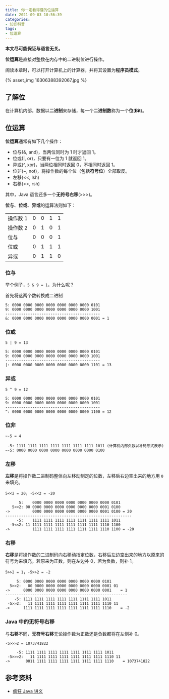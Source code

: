 ```yaml
---
title: 你一定看得懂的位运算
date: 2021-09-03 10:56:39
categories:
- 知识科普
tags:
- 位运算
---
```

**本文尽可能保证与语言无关。**

**位运算**是直接对整数在内存中的二进制位进行操作。

阅读本章时，可以打开计算机上的计算器，并将其设置为**程序员模式**。

{% asset_img 16306388392067.jpg %}

## 了解位

在计算机内部，数据以**二进制**来存储，每一个**二进制数**称为一个**位**(**Bit**)。

## 位运算

**位运算**通常有如下几个操作：

- 位与(&, and)，当两位同时为 1 时才返回 1。
- 位或(|, or)，只要有一位为 1 就返回 1。
- 异或(^, xor)，当两位相同时返回 0，不相同时返回 1。
- 位非(~, not)，将操作数的每个位（包括**符号位**）全部取反。
- 左移(<<, lsh)
- 右移(>>, rsh)

其中，Java 语言还多一个**无符号右移**(>>>)。

**位与**、**位或**、**异或**的运算法则如下：

|          |     |     |     |     |
| -------- | --- | --- | --- | --- |
| 操作数 1 | 0   | 0   | 1   | 1   |
| 操作数 2 | 0   | 1   | 0   | 1   |
| 位与     | 0   | 0   | 0   | 1   |
| 位或     | 0   | 1   | 1   | 1   |
| 异或     | 0   | 1   | 1   | 0   |

### 位与

举个例子，`5 & 9 = 1`，为什么呢？

首先将这两个数转换成二进制

```text
5: 0000 0000 0000 0000 0000 0000 0000 0101
9: 0000 0000 0000 0000 0000 0000 0000 1001
------------------------------------------
&: 0000 0000 0000 0000 0000 0000 0000 0001 = 1
```

### 位或

`5 | 9 = 13`

```text
5: 0000 0000 0000 0000 0000 0000 0000 0101
9: 0000 0000 0000 0000 0000 0000 0000 1001
------------------------------------------
|: 0000 0000 0000 0000 0000 0000 0000 1101 = 13
```

### 异或

`5 ^ 9 = 12`

```text
5: 0000 0000 0000 0000 0000 0000 0000 0101
9: 0000 0000 0000 0000 0000 0000 0000 1001
------------------------------------------
^: 0000 0000 0000 0000 0000 0000 0000 1100 = 12
```

### 位非

`~-5 = 4`

```text
 -5: 1111 1111 1111 1111 1111 1111 1111 1011 (计算机内部负数以补码形式表示)
~-5: 0000 0000 0000 0000 0000 0000 0000 0100
```

### 左移

**左移**是将操作数二进制码整体向左移动制定的位数，左移后右边空出来的地方用 `0` 来填充。

`5<<2 = 20`，`-5<<2 = -20`

```text
      5:    0000 0000 0000 0000 0000 0000 0000 0101
   5<<2: 00 0000 0000 0000 0000 0000 0000 0001 0100
->          0000 0000 0000 0000 0000 0000 0001 0100 = 20
--------------------------------------------------------
     -5:    1111 1111 1111 1111 1111 1111 1111 1011
  -5<<2: 11 1111 1111 1111 1111 1111 1111 1110 1100
->          1111 1111 1111 1111 1111 1111 1110 1100 = -20
```

### 右移

**右移**是将操作数的二进制码向右移动指定位数，右移后左边空出来的地方以原来的符号为来填充。若原来为正数，则在左边补 0，若为负数，则补 1。

`5>>2 = 1`，`-5>>2 = -2`

```text
     5: 0000 0000 0000 0000 0000 0000 0000 0101
  5>>2:   00 0000 0000 0000 0000 0000 0000 0001 01
->      0000 0000 0000 0000 0000 0000 0000 0001    = 1
------------------------------------------------------
    -5: 1111 1111 1111 1111 1111 1111 1111 1011
 -5>>2:   11 1111 1111 1111 1111 1111 1111 1110 11
->      1111 1111 1111 1111 1111 1111 1111 1110    = -2
```

### Java 中的无符号右移

与**右移**不同，**无符号右移**无论操作数为正数还是负数都将在左侧补 0。

`-5>>>2 = 1073741822`

```text
     -5: 1111 1111 1111 1111 1111 1111 1111 1011
 -5>>>2:   11 1111 1111 1111 1111 1111 1111 1110 11
->       0011 1111 1111 1111 1111 1111 1111 1110    = 1073741822
```

## 参考资料

- [疯狂 Java 讲义](https://union-click.jd.com/jdc?e=&p=JF8BAM4JK1olXgALUV9YC04TAl8IGVodXAULV24ZVxNJXF9RXh5UHw0cSgYYXBcIWDoXSQVJQwYAVVZcC0IUHDZNRwYlOVsHFhoOYSJ0BBl1QQ9VGl90CDVZeEcbM244G1oUXgMAUlpUD3snA2g4TTUVXAcDVV9YCE4UM244G1wXXAEGXVxaDk8SBl8PG1IlBlNsIjUeSzBSVxBWfQZ1bTYyV25tOEsnAF9KdQkdVFIAUwsICh8RVmpdHV9FDwNXXApVCEhFBm4IHg4VbQQDVVpUOA)
